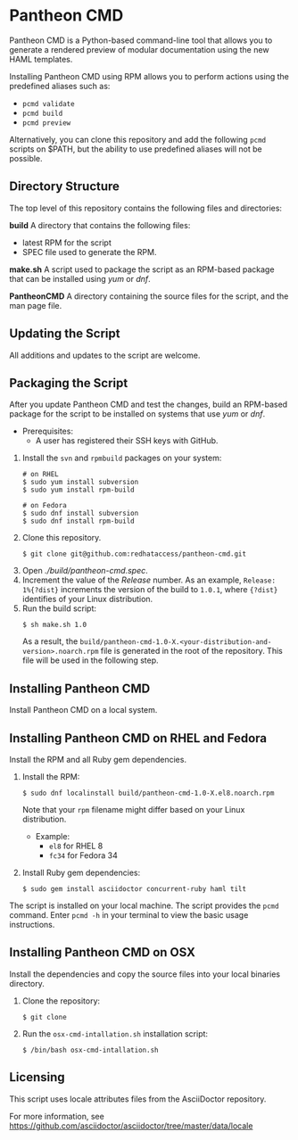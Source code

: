 # Pantheon CMD

Pantheon CMD is a Python-based command-line tool that allows you to generate a rendered preview of modular documentation using the new HAML templates.

Installing Pantheon CMD using RPM allows you to perform actions using the predefined aliases such as: 
* `pcmd validate`
* `pcmd build`
* `pcmd preview`

Alternatively, you can clone this repository and add the following `pcmd` scripts on $PATH, but the ability to use predefined aliases will not be possible.

## Directory Structure

The top level of this repository contains the following files and directories:

**build**
A directory that contains the following files:
* latest RPM for the script
* SPEC file used to generate the RPM.

**make.sh**
A script used to package the script as an RPM-based package that can be installed using *yum* or *dnf*.

**PantheonCMD**
A directory containing the source files for the script, and the man page file.

## Updating the Script
All additions and updates to the script are welcome.

## Packaging the Script
After you update Pantheon CMD and test the changes, build an RPM-based package for the script to be installed on systems that use *yum* or *dnf*.

* Prerequisites:
    * A user has registered their SSH keys with GitHub.

1. Install the `svn` and `rpmbuild` packages on your system:
   ```shell
   # on RHEL
   $ sudo yum install subversion
   $ sudo yum install rpm-build

   # on Fedora
   $ sudo dnf install subversion
   $ sudo dnf install rpm-build
   ```  
2. Clone this repository.
   ```shell
   $ git clone git@github.com:redhataccess/pantheon-cmd.git
   ```
3. Open *./build/pantheon-cmd.spec*.
4. Increment the value of the *Release* number.
    As an example, `Release:   1%{?dist}` increments the version of the build to `1.0.1`, where `{?dist}` identifies of your Linux distribution.
5. Run the build script:
   ```shell
   $ sh make.sh 1.0
   ```
   As a result, the `build/pantheon-cmd-1.0-X.<your-distribution-and-version>.noarch.rpm` file is generated in the root of the repository. This file will be used in the following step.

## Installing Pantheon CMD

Install Pantheon CMD on a local system.

## Installing Pantheon CMD on RHEL and Fedora

Install the RPM and all Ruby gem dependencies.

1. Install the RPM:
   ```shell
   $ sudo dnf localinstall build/pantheon-cmd-1.0-X.el8.noarch.rpm
   ```
   Note that your `rpm` filename might differ based on your Linux distribution.
   * Example:
        *  `el8` for RHEL 8
        *  `fc34` for Fedora 34

2. Install Ruby gem dependencies:
   ```shell
   $ sudo gem install asciidoctor concurrent-ruby haml tilt
   ```

The script is installed on your local machine.
The script provides the `pcmd` command.
Enter `pcmd -h` in your terminal to view the basic usage instructions.

## Installing Pantheon CMD on OSX

Install the dependencies and copy the source files into your local binaries directory.

1. Clone the repository:
   ```shell
   $ git clone
   ```

2. Run the `osx-cmd-intallation.sh` installation script:
   ```shell
   $ /bin/bash osx-cmd-intallation.sh
   ```

## Licensing

This script uses locale attributes files from the AsciiDoctor repository.

For more information, see https://github.com/asciidoctor/asciidoctor/tree/master/data/locale
